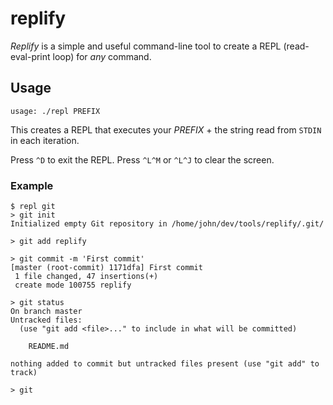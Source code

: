 # replify

*Replify* is a simple and useful command-line tool to create a REPL (read-eval-print loop) for *any* command.

## Usage

    usage: ./repl PREFIX

This creates a REPL that executes your *PREFIX* + the string read from `STDIN` in each iteration.

Press `^D` to exit the REPL. Press `^L^M` or `^L^J` to clear the screen.

### Example

    $ repl git
    > git init
    Initialized empty Git repository in /home/john/dev/tools/replify/.git/

    > git add replify

    > git commit -m 'First commit'
    [master (root-commit) 1171dfa] First commit
     1 file changed, 47 insertions(+)
     create mode 100755 replify

    > git status
    On branch master
    Untracked files:
      (use "git add <file>..." to include in what will be committed)

        README.md

    nothing added to commit but untracked files present (use "git add" to track)

    > git
